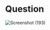 # Question
![Screenshot (193)](https://github.com/aradhanayada/PW-assignment1-solution/assets/103102710/b5706a93-0d41-4ee2-aa65-57cd39cad63d)
